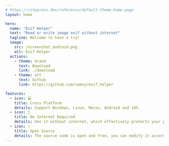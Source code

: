 ```yaml
---
# https://vitepress.dev/reference/default-theme-home-page
layout: home

hero:
  name: "Exif Helper"
  text: "Read or write image exif without internet"
  tagline: Welcome to have a try!
  image:
    src: /screenshot_android.png
    alt: Exif Helper
  actions:
    - theme: brand
      text: Download
      link: ./download
    - theme: alt
      text: Github
      link: https://github.com/samoy/exif_helper

features:
  - icon: 💻
    title: Cross Platform
    details: Support Windows, Linux, Macos, Android and iOS.
  - icon: 📶
    title: No Internet Required
    details: Use it without internet, which effectively protects your privacy.
  - icon: ✨
    title: Open Source
    details: The source code is open and free, you can modify it according to your needs.
---
```


